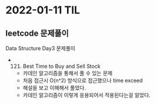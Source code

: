 # 2022-01-11 TIL

## leetcode 문제풀이

Data Structure Day3 문제풀이

- 121. Best Time to Buy and Sell Stock
  - 카데인 알고리즘을 통해서 풀 수 있는 문제
  - 처음 접근시 O(n^2) 방식으로 접근했으나 time exceed
  - 해설을 보고 이해해서 풀었다.
  - 카데인 알고리즘이 이렇게 응용되어서 적용된다는걸 알았다.
